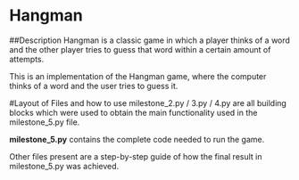 # Hangman
##Description
Hangman is a classic game in which a player thinks of a word and the other player tries to guess that word within a certain amount of attempts.

This is an implementation of the Hangman game, where the computer thinks of a word and the user tries to guess it. 

#Layout of Files and how to use
milestone_2.py / 3.py / 4.py are all building blocks which were used to obtain the main functionality used in the milestone_5.py file.

**milestone_5.py** contains the complete code needed to run the game.

Other files present are a step-by-step guide of how the final result in milestone_5.py was achieved. 
